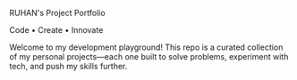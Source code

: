 RUHAN's Project Portfolio



Code • Create • Innovate




Welcome to my development playground! This repo is a curated collection of my personal projects—each one built to solve problems, experiment with tech, and push my skills further.

